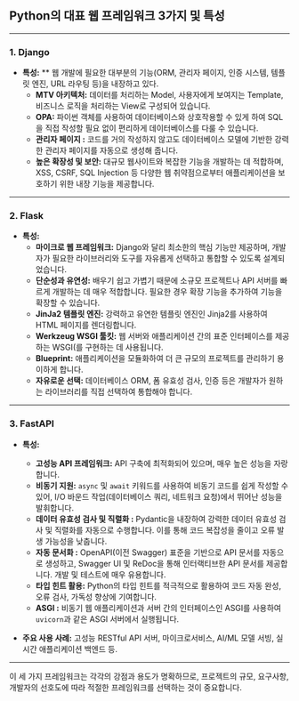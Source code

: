 ## Python의 대표 웹 프레임워크 3가지 및 특성


---

### 1. Django

* **특성:**
    ** 웹 개발에 필요한 대부분의 기능(ORM, 관리자 페이지, 인증 시스템, 템플릿 엔진, URL 라우팅 등)을 내장하고 있다.
    * **MTV  아키텍처:** 데이터를 처리하는 Model, 사용자에게 보여지는 Template, 비즈니스 로직을 처리하는 View로 구성되어 있습니다. 
    * **OPA:** 파이썬 객체를 사용하여 데이터베이스와 상호작용할 수 있게 하여 SQL을 직접 작성할 필요 없이 편리하게 데이터베이스를 다룰 수 있습니다.
    * **관리자 페이지 :** 코드를 거의 작성하지 않고도 데이터베이스 모델에 기반한 강력한 관리자 페이지를 자동으로 생성해 줍니다.
    * **높은 확장성 및 보안:** 대규모 웹사이트와 복잡한 기능을 개발하는 데 적합하며, XSS, CSRF, SQL Injection 등 다양한 웹 취약점으로부터 애플리케이션을 보호하기 위한 내장 기능을 제공합니다.


---

### 2. Flask

* **특성:**
    * **마이크로 웹 프레임워크:** Django와 달리 최소한의 핵심 기능만 제공하며, 개발자가 필요한 라이브러리와 도구를 자유롭게 선택하고 통합할 수 있도록 설계되었습니다. 
    * **단순성과 유연성:** 배우기 쉽고 가볍기 때문에 소규모 프로젝트나 API 서버를 빠르게 개발하는 데 매우 적합합니다. 필요한 경우 확장 기능을 추가하여 기능을 확장할 수 있습니다.
    * **JinJa2 템플릿 엔진:** 강력하고 유연한 템플릿 엔진인 Jinja2를 사용하여 HTML 페이지를 렌더링합니다.
    * **Werkzeug WSGI 툴킷:** 웹 서버와 애플리케이션 간의 표준 인터페이스를 제공하는 WSGI(를 구현하는 데 사용됩니다.
    * **Blueprint:** 애플리케이션을 모듈화하여 더 큰 규모의 프로젝트를 관리하기 용이하게 합니다.
    * **자유로운 선택:** 데이터베이스 ORM, 폼 유효성 검사, 인증 등은 개발자가 원하는 라이브러리를 직접 선택하여 통합해야 합니다.



---

### 3. FastAPI

* **특성:**
    * **고성능 API 프레임워크:**  API 구축에 최적화되어 있으며, 매우 높은 성능을 자랑합니다. 
    * **비동기 지원:** `async` 및 `await` 키워드를 사용하여 비동기 코드를 쉽게 작성할 수 있어, I/O 바운드 작업(데이터베이스 쿼리, 네트워크 요청)에서 뛰어난 성능을 발휘합니다.
    * **데이터 유효성 검사 및 직렬화 :** Pydantic을 내장하여 강력한 데이터 유효성 검사 및 직렬화를 자동으로 수행합니다. 이를 통해 코드 복잡성을 줄이고 오류 발생 가능성을 낮춥니다.
    * **자동 문서화 :** OpenAPI(이전 Swagger) 표준을 기반으로 API 문서를 자동으로 생성하고, Swagger UI 및 ReDoc을 통해 인터랙티브한 API 문서를 제공합니다. 개발 및 테스트에 매우 유용합니다.
    * **타입 힌트 활용:** Python의 타입 힌트를 적극적으로 활용하여 코드 자동 완성, 오류 검사, 가독성 향상에 기여합니다.
    * **ASGI :** 비동기 웹 애플리케이션과 서버 간의 인터페이스인 ASGI를 사용하여 `uvicorn`과 같은 ASGI 서버에서 실행됩니다.

* **주요 사용 사례:** 고성능 RESTful API 서버, 마이크로서비스, AI/ML 모델 서빙, 실시간 애플리케이션 백엔드 등.

---

이 세 가지 프레임워크는 각각의 강점과 용도가 명확하므로, 프로젝트의 규모, 요구사항, 개발자의 선호도에 따라 적절한 프레임워크를 선택하는 것이 중요합니다.
